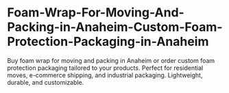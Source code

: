 # Foam-Wrap-For-Moving-And-Packing-in-Anaheim-Custom-Foam-Protection-Packaging-in-Anaheim
Buy foam wrap for moving and packing in Anaheim or order custom foam protection packaging tailored to your products. Perfect for residential moves, e-commerce shipping, and industrial packaging. Lightweight, durable, and customizable.
